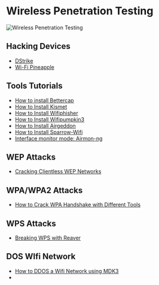 # Wireless Penetration Testing
![Wireless Penetration Testing](https://www.offensive-wireless.com/wp-content/uploads/2021/09/Wireless-Attacks.png)





## Hacking Devices
- [DStrike]()
- [Wi-Fi Pineapple]()

## Tools Tutorials

- [How to install Bettercap](https://www.offensive-wireless.com/how-to-install-bettercap/)
- [How to Install Kismet](https://www.offensive-wireless.com/how-to-install-kismet-in-kali/)
- [How to Install Wifiphisher](https://www.offensive-wireless.com/how-to-install-wifiphisher-on-kali/)
- [How to Install Wifipumpkin3](https://www.offensive-wireless.com/how-to-install-wifipumpkin3/)
- [How to Install Airgeddon](https://www.offensive-wireless.com/how-to-install-airgeddon-on-kali-linux/)
- [How to Install Sparrow-Wifi](https://www.offensive-wireless.com/how-to-install-sparrow-wifi/)
- [Interface monitor mode: Airmon-ng](https://www.offensive-wireless.com/interface-monitor-mode-airmon-ng/)


## WEP Attacks
- [Cracking Clientless WEP Networks](https://www.offensive-wireless.com/cracking-clientless-wep-networks/)

## WPA/WPA2 Attacks
- [How to Crack WPA Handshake with Different Tools](https://www.offensive-wireless.com/how-to-crack-wpa-handshake-password/)

## WPS Attacks
- [Breaking WPS with Reaver](https://www.offensive-wireless.com/hands-on-how-to-crack-wps-with-reaver/)

## DOS WIfi Network

- [How to DDOS a Wifi Network using MDK3](https://www.offensive-wireless.com/how-to-ddos-a-wifi-network-using-mdk3/)
- []()
